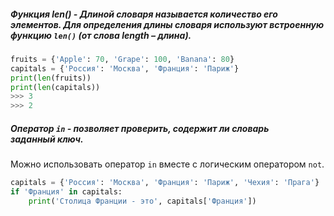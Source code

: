 
##### Функция len() - **Длиной словаря** называется количество его элементов. Для определения длины словаря используют встроенную функцию `len()` (от слова length – длина).

```python
fruits = {'Apple': 70, 'Grape': 100, 'Banana': 80} 
capitals = {'Россия': 'Москва', 'Франция': 'Париж'} 
print(len(fruits)) 
print(len(capitals))
>>> 3
>>> 2
```

##### Оператор `in` - позволяет проверить, содержит ли словарь заданный **ключ**.
Можно использовать оператор `in` вместе с логическим оператором `not`.

```python
capitals = {'Россия': 'Москва', 'Франция': 'Париж', 'Чехия': 'Прага'} 
if 'Франция' in capitals: 
	print('Столица Франции - это', capitals['Франция'])
```

